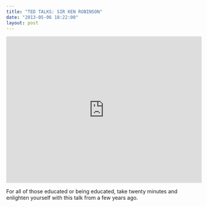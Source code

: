 ```yaml
---
title: "TED TALKS: SIR KEN ROBINSON"
date: "2013-05-06 18:22:00"
layout: post
---
```


<p><iframe frameborder="0" height="393" src="http://www.youtube.com/embed/iG9CE55wbtY?rel=0" width="524"></iframe></p>
<p>For all of those educated or being educated, take twenty minutes and enlighten yourself with this talk from a few years ago.</p>
